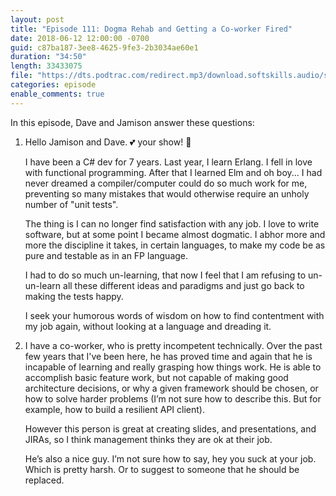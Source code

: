 ```yaml
---
layout: post
title: "Episode 111: Dogma Rehab and Getting a Co-worker Fired"
date: 2018-06-12 12:00:00 -0700
guid: c87ba187-3ee8-4625-9fe3-2b3034ae60e1
duration: "34:50"
length: 33433075
file: "https://dts.podtrac.com/redirect.mp3/download.softskills.audio/sse-111.mp3"
categories: episode
enable_comments: true
---
```


In this episode, Dave and Jamison answer these questions:

1. Hello Jamison and Dave. 💕 your show! 👏

   I have been a C# dev for 7 years. Last year, I learn Erlang. I fell in love with functional programming. After that I learned Elm and oh boy... I had never dreamed a compiler/computer could do so much work for me, preventing so many mistakes that would otherwise require an unholy number of "unit tests".

   The thing is I can no longer find satisfaction with any job. I love to write software, but at some point I became almost dogmatic. I abhor more and more the discipline it takes, in certain languages, to make my code be as pure and testable as in an FP language.

   I had to do so much un-learning, that now I feel that I am refusing to un-un-learn all these different ideas and paradigms and just go back to making the tests happy.

   I seek your humorous words of wisdom on how to find contentment with my job again, without looking at a language and dreading it.

2. I have a co-worker, who is pretty incompetent technically. Over the past few years that I've been here, he has proved time and again that he is incapable of learning and really grasping how things work. He is able to accomplish basic feature work, but not capable of making good architecture decisions, or why a given framework should be chosen, or how to solve harder problems (I’m not sure how to describe this. But for example, how to build a resilient API client).

   However this person is great at creating slides, and presentations, and JIRAs, so I think management thinks they are ok at their job. 

   He’s also a nice guy. I’m not sure how to say, hey you suck at your job. Which is pretty harsh. Or to suggest to someone that he should be replaced.
